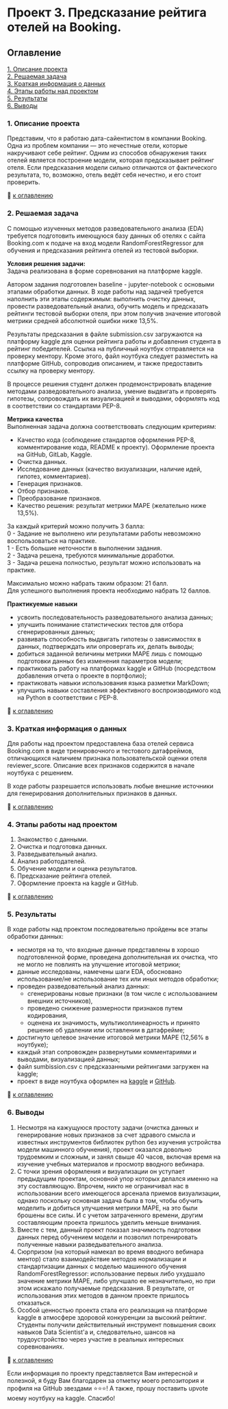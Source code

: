 # Проект 3. Предсказание рейтига отелей на Booking.

## Оглавление  
[1. Описание проекта](https://github.com/StasBard/SF_DataScience/tree/master/Projects/Project_3#1-%D0%BE%D0%BF%D0%B8%D1%81%D0%B0%D0%BD%D0%B8%D0%B5-%D0%BF%D1%80%D0%BE%D0%B5%D0%BA%D1%82%D0%B0)  
[2. Решаемая задача](https://github.com/StasBard/SF_DataScience/tree/master/Projects/Project_3#2-%D1%80%D0%B5%D1%88%D0%B0%D0%B5%D0%BC%D0%B0%D1%8F-%D0%B7%D0%B0%D0%B4%D0%B0%D1%87%D0%B0)  
[3. Краткая информация о данных](https://github.com/StasBard/SF_DataScience/tree/master/Projects/Project_3#3-%D0%BA%D1%80%D0%B0%D1%82%D0%BA%D0%B0%D1%8F-%D0%B8%D0%BD%D1%84%D0%BE%D1%80%D0%BC%D0%B0%D1%86%D0%B8%D1%8F-%D0%BE-%D0%B4%D0%B0%D0%BD%D0%BD%D1%8B%D1%85)  
[4. Этапы работы над проектом](https://github.com/StasBard/SF_DataScience/tree/master/Projects/Project_3#4-%D1%8D%D1%82%D0%B0%D0%BF%D1%8B-%D1%80%D0%B0%D0%B1%D0%BE%D1%82%D1%8B-%D0%BD%D0%B0%D0%B4-%D0%BF%D1%80%D0%BE%D0%B5%D0%BA%D1%82%D0%BE%D0%BC)  
[5. Результаты](https://github.com/StasBard/SF_DataScience/tree/master/Projects/Project_3#5-%D1%80%D0%B5%D0%B7%D1%83%D0%BB%D1%8C%D1%82%D0%B0%D1%82%D1%8B)  
[6. Выводы](https://github.com/StasBard/SF_DataScience/tree/master/Projects/Project_3#6-%D0%B2%D1%8B%D0%B2%D0%BE%D0%B4%D1%8B)  


### 1. Описание проекта    
Представим, что я работаю дата-сайентистом в компании Booking. Одна из проблем компании — это нечестные отели, которые накручивают себе рейтинг. Одним из способов обнаружения таких отелей является построение модели, которая предсказывает рейтинг отеля. Если предсказания модели сильно отличаются от фактического результата, то, возможно, отель ведёт себя нечестно, и его стоит проверить.  

:bookmark_tabs: [к оглавлению](https://github.com/StasBard/SF_DataScience/tree/master/Projects/Project_3#%D0%BE%D0%B3%D0%BB%D0%B0%D0%B2%D0%BB%D0%B5%D0%BD%D0%B8%D0%B5)  


### 2. Решаемая задача    
С помощью изученных методов разведовательного анализа (EDA) требуется подготовить имеющуюся базу данных об отелях с сайта Booking.com к подаче на вход модели RandomForestRegressor для обучения и предсказания рейтинга отелей из тестовой выборки. 

**Условия решения задачи:**  
Задача реализована в форме соревнования на платформе kaggle.  

Автором задания подготовлен baseline - jupyter-notebook с основыми этапами обработки данных. В ходе работы над задачей требуется наполнить эти этапы содержимым: выполнить очистку данных, провести разведовательный анализ, обучить модель и предсказать рейтинги тестовой выборки отеля, при этом получив значение итоговой метрики средней абсолютной ошибки ниже 13,5%.

Результаты предсказания в файле submission.csv загружаются на платформу kaggle для оценки рейтинга работы и добавления студента в рейтинг победителей. Ссылка на публичный ноутбук отправляется на проверку ментору. Кроме этого, файл ноутбука следует разместить на платформе GitHub, сопроводив описанием, и также предоставить ссылку на проверку ментору.

В процессе решения студент должен продемонстрировать владение методами разведовательного анализа, умение выдвигать и проверять гипотезы, сопровождать их визуализацией и выводами, оформлять код в соответствии со стандартами PEP-8.

**Метрика качества**     
Выполненная задача должна соответствовать следующим критериям:
- Качество кода (соблюдение стандартов оформления PEP-8, комментирование кода, README к проекту). Оформление проекта на GitHub, GitLab, Kaggle.  
- Очистка данных.  
- Исследование данных (качество визуализации, наличие идей, гипотез, комментариев).  
- Генерация признаков.  
- Отбор признаков.  
- Преобразование признаков.  
- Качество решения: результат метрики MAPE (желательно ниже 13,5%).

За каждый критерий можно получить 3 балла:  
0 - Задание не выполнено или результатами работы невозможно воспользоваться на практике.  
1 - Есть большие неточности в выполнении задания.  
2 - Задача решена, требуются минимальные доработки.  
3 - Задача решена полностью, результат можно использовать на практике.  

Максимально можно набрать таким образом: 21 балл.  
Для успешного выполнения проекта необходимо набрать 12 баллов.  

**Практикуемые навыки**     
- усвоить последовательность разведовательного анализа данных;
- улучшить понимание статистических тестов для отбора сгенерированных данных;    
- развивать способность выдвигать гипотезы о зависимостях в данных, подтверждать или опровергать их, делать выводы;  
- добиться заданной величины метрики MAPE лишь с помощью подготовки данных без изменения параметров модели;  
- практиковать работу на платформах kaggle и GitHub (посредством добавления отчета о проекте в портфолио);  
- практиковать навыки использования языка разметки MarkDown;  
- улучшить навыки составления эффективного воспроизводимого код на Python в соответствии с PEP-8.  

:bookmark_tabs: [к оглавлению](https://github.com/StasBard/SF_DataScience/tree/master/Projects/Project_3#%D0%BE%D0%B3%D0%BB%D0%B0%D0%B2%D0%BB%D0%B5%D0%BD%D0%B8%D0%B5)  


### 3. Краткая информация о данных  
Для работы над проектом предоставлена база отелей сервиса Booking.com в виде тренировочного и тестового датафреймов, отличающихся наличием признака пользовательской оценки отеля reviewer_score. Описание всех признаков содержится в начале ноутбука с решением.  

В ходе работы разрешается использовать любые внешние источники для генерирования дополнительных признаков в данных.
  
:bookmark_tabs: [к оглавлению](https://github.com/StasBard/SF_DataScience/tree/master/Projects/Project_3#%D0%BE%D0%B3%D0%BB%D0%B0%D0%B2%D0%BB%D0%B5%D0%BD%D0%B8%D0%B5)  


### 4. Этапы работы над проектом  
1. Знакомство с данными.  
2. Очистка и подготовка данных.  
3. Разведывательный анализ.  
4. Анализ работодателей.  
5. Обучение модели и оценка результатов.  
6. Предсказание рейтинга отелей.  
7. Оформление проекта на kaggle и GitHub.  

:bookmark_tabs: [к оглавлению](https://github.com/StasBard/SF_DataScience/tree/master/Projects/Project_3#%D0%BE%D0%B3%D0%BB%D0%B0%D0%B2%D0%BB%D0%B5%D0%BD%D0%B8%D0%B5)  


### 5. Результаты  
В ходе работы над проектом последовательно пройдены все этапы обработки данных:
- несмотря на то, что входные данные представлены в хорошо подготовленной форме, проведена дополнительная их очистка, что не могло не повлиять на улучшение итоговой метрики;  
- данные исследованы, намечены шаги EDA, обосновано использование/не использование тех или иных методов обработки;  
- проведен разведовательный анализ данных:  
    - сгенерированы новые признаки (в том числе с использованием внешних источников),  
    - проведено снижение размерности признаков путем кодирования,  
    - оценена их значимость, мультиколлинеарность и принято решение об удалении или оставлении в датафрейме;  
- достигнуто целевое значение итоговой метрики MAPE (12,56% в ноутбуке);  
- каждый этап сопровожден развернутыми комментариями и выводами, визуализацией данных;  
- файл sumbission.csv с предсказанными рейтингами загружен на kaggle;  
- проект в виде ноутбука оформлен на [kaggle](https://www.kaggle.com/stasbard/project-3-booking-reviews) и [GitHub](https://github.com/StasBard/SF_DataScience/blob/master/Projects/Project_3/Project_3_EDA_Booking_reviews.ipynb). 

:bookmark_tabs: [к оглавлению](https://github.com/StasBard/SF_DataScience/tree/master/Projects/Project_3#%D0%BE%D0%B3%D0%BB%D0%B0%D0%B2%D0%BB%D0%B5%D0%BD%D0%B8%D0%B5)  


### 6. Выводы  
1. Несмотря на кажущуюся простоту задачи (очистка данных и генерирование новых признаков за счет здравого смысла и известных инструментов библиотек python без изучения устройства модели машинного обучнения), проект оказался довольно трудоемким и сложным, и занял свыше 40 часов, включая время на изучение учебных материалов и просмотр вводного вебинара.  
2. С точки зрения оформления и визуализации он уступает предыдущим проектам, основной упор которых делался именно на эту составляющую. Впрочем, никто не ограничивал нас в использовании всего имеющегося арсенала приемов визуализации, однако поскольку основная задача была в том, чтобы обучить моделить и добиться улучшения метрики MAPE, на это были брошены все силы. И с учетом затраченного времени, другим составляющим проекта пришлось уделить меньше внимания.  
3. Вместе с тем, данный проект показал значимость подготовки данных перед обучением модели и позволил потренировать полученные навыки разведывательного анализа.  
4. Сюрпризом (на который намекал во время вводного вебинара ментор) стало взаимодействие методов нормализации и стандартизации данных с моделью машинного обучения RandomForestRegressor: использование первых либо ухудшало значение метрики MAPE, либо улучшало ее незначительно, но при этом искажало получаемые предсказания. В результате, от использования этих методов в данном проекте пришлось отказаться.  
5. Особой ценностью проекта стала его реализация на платформе kaggle в атмосфере здоровой конкуренции за высокий рейтинг. Студенты получили действительный инструмент повышения своих навыков Data Scientist'а и, следовательно, шансов на трудоустройство через участие в реальных интересных соревнованиях.  

:bookmark_tabs: [к оглавлению](https://github.com/StasBard/SF_DataScience/tree/master/Projects/Project_3#%D0%BE%D0%B3%D0%BB%D0%B0%D0%B2%D0%BB%D0%B5%D0%BD%D0%B8%D0%B5)  


Если информация по проекту представляется Вам интересной и полезной, я буду Вам благодарен за отметку моего репозитория и профиля на GitHub звездами ⭐️⭐️⭐️! А также, прошу поставить upvote моему ноутбуку на kaggle. Спасибо!